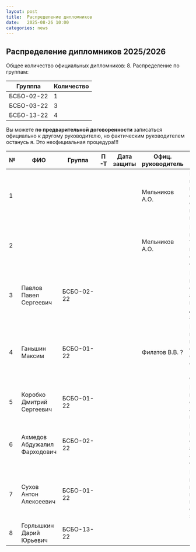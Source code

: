 ```yaml
---
layout: post
title:  Распределение дипломников
date:   2025-08-26 10:00
categories: news
---
```

## Распределение дипломников 2025/2026

Общее количество официальных дипломников: 8.
Распределение по группам:

| Групппа    | Количество |
| -----------|------------|
| БСБО-02-22 | 1          |
| БСБО-03-22 | 3          |
| БСБО-13-22 | 4          |

Вы можете __по предварительной договоренности__ записаться официально к другому руководителю, но фактическим руководителем останусь я. Это неофициальная процедура!!!

| №    | ФИО                                   | Группа        | П-Т    |Дата защиты| Офиц. руководитель        | Тема                                                                                       | Характеристика предм. обл. |
| -----| ------------------------------------- | ------------- | ------ | --------- | ------------------------- | -------------------------------------------------------------------------------------------|---|
| 1    |                                       |               |        |           | Мельников А.О.            | Разработка программно-математических средств для оптимизации параметров ЭМГ интерфейса.    |   |
| 2    |                                       |               |        |           | Мельников А.О.            | Разработка иммерсивного трехмерного интерфейса на основе анализа сигналов ЭМГ.        |https://threejs.org/ либо аналог, демо |
| 3    |Павлов Павел Сергеевич                 |БСБО-02-22     |        |           |                           | Разработка инструментальных средств автоматизированного преобразования документов в аудиокниги|   |
| 4    |Ганьшин Максим                         |БСБО-01-22     |        |           | Филатов В.В. ?            | Разработка программно-математических средств для обнаружения синтезированных (либо синтетических) фрагментов в звуке|   |
| 5    |Коробко Дмитрий Сергеевич              |БСБО-01-22     |        |           |                           | Разработка программных средств  для аутентификации пользователя по речи|   |
| 6    |Ахмедов Абдужалил Фарходович           |БСБО-02-22     |        |           |                           |  Разработка программного обеспечения для автоматизированного анализа аудиозаписи совещаний|   |
| 7    |Сухов Антон Алексеевич                 |БСБО-01-22     |        |           |                           |  Разработка математической модели и процедуры параметрической идентификации для формирования звуковых эффектов|   |
| 8    | Горлышкин Дарий Юрьевич               |БСБО-13-22     |        |           |                           |                                                     |   |







